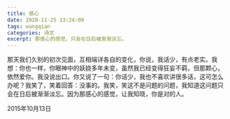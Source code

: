 ```yaml
---
title: 感心
date: 2020-11-25 13:24:09
tags: wangqian
categories: 诗文
excerpt: 那感心的感觉，只会在日后被渐渐淡忘。
---
```

那天我们久别的初次见面，互相端详各自的变化，你说，我话少，有点老实。我想：你也一样，你眼神中的妖娆多年未变，虽然我已经变得狂妄不羁，但那颗心，依然爱你。我没说出口。你又说了一句：你话少，我也不喜欢讲很多话，这可怎么办呢？我笑了，笑着回答：没事的。我笑，笑这不是问题的问题，我知道这问题只会在日后被渐渐淡忘。因为那感心的感觉，让我知晓，你是对的人。

2015年10月13日
